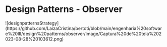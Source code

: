 <p align = center>
<h1> Design Patterns - Observer </h1>
![designpatternsStrategy](https://github.com/LaizaCristina/bertoti/blob/main/engenharia%20software%20III/design%20patterns/observer/image/Captura%20de%20tela%202023-08-28%20103612.png)
</p>






